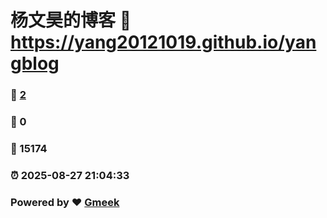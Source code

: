 # 杨文昊的博客 :link: https://yang20121019.github.io/yangblog 
### :page_facing_up: [2](https://yang20121019.github.io/yangblog/tag.html) 
### :speech_balloon: 0 
### :hibiscus: 15174 
### :alarm_clock: 2025-08-27 21:04:33 
### Powered by :heart: [Gmeek](https://github.com/Meekdai/Gmeek)
